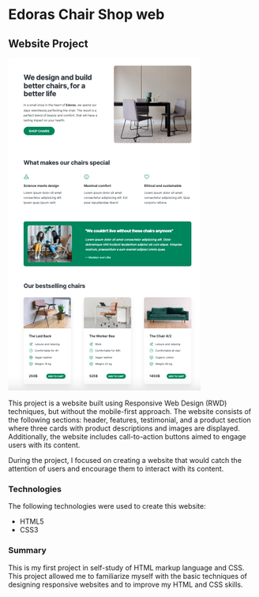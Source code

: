 # Edoras Chair Shop web

## Website Project

![screenshot](./img/chair-shop-web.png)

This project is a website built using Responsive Web Design (RWD) techniques, but without the mobile-first approach. The website consists of the following sections: header, features, testimonial, and a product section where three cards with product descriptions and images are displayed. Additionally, the website includes call-to-action buttons aimed to engage users with its content.

During the project, I focused on creating a website that would catch the attention of users and encourage them to interact with its content.

### Technologies

The following technologies were used to create this website:

- HTML5
- CSS3

### Summary

This is my first project in self-study of HTML markup language and CSS. This project allowed me to familiarize myself with the basic techniques of designing responsive websites and to improve my HTML and CSS skills.
